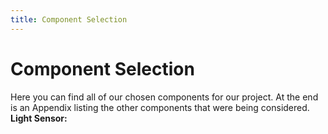 ```yaml
---
title: Component Selection
---
```


# Component Selection

Here you can find all of our chosen components for our project. At the end is an Appendix listing the other components that were being considered.
**Light Sensor:**

